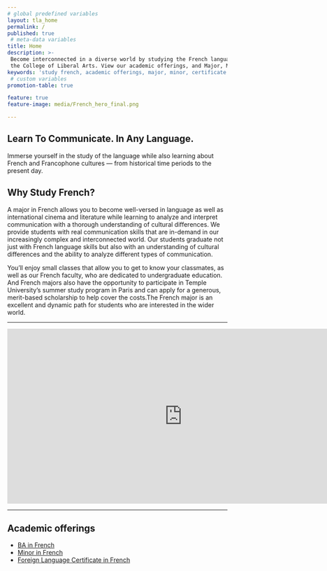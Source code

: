 ```yaml
---
# global predefined variables
layout: tla_home
permalink: /
published: true
 # meta-data variables
title: Home
description: >-
 Become interconnected in a diverse world by studying the French language and culture at Temple University in
 the College of Liberal Arts. View our academic offerings, and Major, Minor, or earn a Certificate in French.
keywords: 'study french, academic offerings, major, minor, certificate'
 # custom variables
promotion-table: true

feature: true
feature-image: media/French_hero_final.png

---
```

## Learn To Communicate. In Any Language.
Immerse yourself in the study of the language while also learning about French
and Francophone cultures — from historical time periods to the present day.

## Why Study French?
A major in French allows you to become well-versed in language as well as international cinema and literature while learning to analyze and interpret communication with a thorough understanding of cultural differences. We provide students with real communication skills that are in-demand in our increasingly complex and interconnected world. Our students graduate not just with French language skills but also with an understanding of cultural differences and the ability to analyze different types of communication.

You’ll enjoy small classes that allow you to get to know your classmates, as well as our French faculty, who are dedicated to undergraduate education. And French majors also have the opportunity to participate in Temple University’s summer study program in Paris and can apply for a generous, merit-based scholarship to help cover the costs.The French major is an excellent and dynamic path for students who are interested in the wider world.

 ___
 
<div align="center"><iframe width="800" height="400" src="https://www.youtube.com/embed/WmdjoATxzl0" frameborder="0" allow="autoplay; encrypted-media" allowfullscreen></iframe></div>

 ___

## Academic offerings

 - [BA in French](http://bulletin.temple.edu/undergraduate/liberal-arts/french/ba-french/)
 - [Minor in French](http://bulletin.temple.edu/undergraduate/liberal-arts/french/minor-french/)
 - [Foreign Language Certificate in French](http://bulletin.temple.edu/undergraduate/liberal-arts/certificate-programs/certificate-french/)
 
